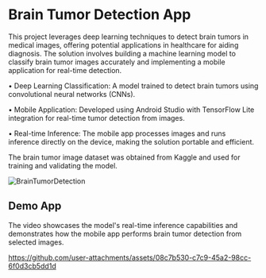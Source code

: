 # Brain Tumor Detection App

This project leverages deep learning techniques to detect brain tumors in medical images, offering potential applications in healthcare for aiding diagnosis. The solution involves building a machine learning model to classify brain tumor images accurately and implementing a mobile application for real-time detection.

• Deep Learning Classification: A model trained to detect brain tumors using convolutional neural networks (CNNs).

• Mobile Application: Developed using Android Studio with TensorFlow Lite integration for real-time tumor detection from images.

• Real-time Inference: The mobile app processes images and runs inference directly on the device, making the solution portable and efficient.

The brain tumor image dataset was obtained from Kaggle and used for training and validating the model.

![BrainTumorDetection](https://github.com/user-attachments/assets/2e78f6ee-67b4-4a84-85f9-5281baf00307)


## Demo App
The video showcases the model's real-time inference capabilities and demonstrates how the mobile app performs brain tumor detection from selected images.

https://github.com/user-attachments/assets/08c7b530-c7c9-45a2-98cc-6f0d3cb5dd1d




